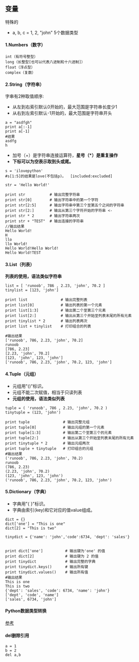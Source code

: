 ## 变量
特殊的  

* a, b, c = 1, 2, "john"
5个数据类型

#### 1.Numbers（数字）
>
	int（有符号整型）
	long（长整型[也可以代表八进制和十六进制]）
	float（浮点型）
	complex（复数）

#### 2.String（字符串）
>
字串有2种取值顺序:  

* 从左到右索引默认0开始的，最大范围是字符串长度少1  
* 从右到左索引默认-1开始的，最大范围是字符串开头
>
	a = "asdfgh"
	print a[:-1]
	print a[-1]
	#结果  
	asdfg
	h
* 加号（+）是字符串连接运算符，**星号（\*）是重复操作**
* **下标可以为空表示取到头或尾。**
>

	s = 'ilovepython'
	#s[1:5]的结果是love(不包括p)。  [included:excluded]
	
	str = 'Hello World!'
 
	print str           # 输出完整字符串
	print str[0]        # 输出字符串中的第一个字符
	print str[2:5]      # 输出字符串中第三个至第五个之间的字符串
	print str[2:]       # 输出从第三个字符开始的字符串 <-
	print str * 2       # 输出字符串两次
	print str + "TEST"  # 输出连接的字符串
	//输出结果
	Hello World!
	H
	llo
	llo World!
	Hello World!Hello World!
	Hello World!TEST


#### 3.List（列表）
**列表的使用，语法类似字符串**  

	list = [ 'runoob', 786 , 2.23, 'john', 70.2 ]
	tinylist = [123, 'john']
	 
	print list               # 输出完整列表
	print list[0]            # 输出列表的第一个元素
	print list[1:3]          # 输出第二个至第三个元素 
	print list[2:]           # 输出从第三个开始至列表末尾的所有元素
	print tinylist * 2       # 输出列表两次
	print list + tinylist    # 打印组合的列表

	#输出结果
	['runoob', 786, 2.23, 'john', 70.2]
	runoob
	[786, 2.23]
	[2.23, 'john', 70.2]
	[123, 'john', 123, 'john']
	['runoob', 786, 2.23, 'john', 70.2, 123, 'john']

#### 4.Tuple（元组）
* 元组用"()"标识。
* 元组不能二次赋值，相当于只读列表
* **元组的使用，语法类似列表**  
>

	tuple = ( 'runoob', 786 , 2.23, 'john', 70.2 )
	tinytuple = (123, 'john')
	 
	print tuple               # 输出完整元组
	print tuple[0]            # 输出元组的第一个元素
	print tuple[1:3]          # 输出第二个至第三个的元素 
	print tuple[2:]           # 输出从第三个开始至列表末尾的所有元素
	print tinytuple * 2       # 输出元组两次
	print tuple + tinytuple   # 打印组合的元组
	#输出结果
	('runoob', 786, 2.23, 'john', 70.2)
	runoob
	(786, 2.23)
	(2.23, 'john', 70.2)
	(123, 'john', 123, 'john')
	('runoob', 786, 2.23, 'john', 70.2, 123, 'john')
#### 5.Dictionary（字典）
* 字典用"{ }"标识。
* 字典由索引(key)和它对应的值value组成。
>

	dict = {}
	dict['one'] = "This is one"
	dict[2] = "This is two"
	 
	tinydict = {'name': 'john','code':6734, 'dept': 'sales'}
	 
	 
	print dict['one']          # 输出键为'one' 的值
	print dict[2]              # 输出键为 2 的值
	print tinydict             # 输出完整的字典
	print tinydict.keys()      # 输出所有键
	print tinydict.values()    # 输出所有值
	#输出结果
	This is one
	This is two
	{'dept': 'sales', 'code': 6734, 'name': 'john'}
	['dept', 'code', 'name']
	['sales', 6734, 'john']

#### Python数据类型转换
[参考](http://www.runoob.com/python/python-variable-types.html)
#### del删除引用

	a = 1
	b = 2
	del a,b
